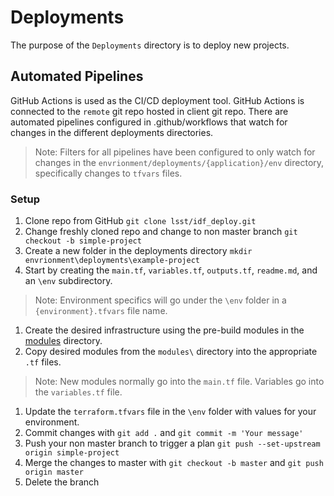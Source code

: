 # Deployments

The purpose of the `Deployments` directory is to deploy new projects.

## Automated Pipelines

GitHub Actions is used as the CI/CD deployment tool. GitHub Actions is connected to the `remote` git repo hosted in client git repo. There are automated pipelines configured in .github/workflows that watch for changes in the different deployments directories.
>Note: Filters for all pipelines have been configured to only watch for changes in the `envrionment/deployments/{application}/env` directory, specifically changes to `tfvars` files.

### Setup

1. Clone repo from GitHub `git clone lsst/idf_deploy.git`
1. Change freshly cloned repo and change to non master branch `git checkout -b simple-project`
1. Create a new folder in the deployments directory `mkdir envrionment\deployments\example-project`
1. Start by creating the `main.tf`, `variables.tf`, `outputs.tf`, `readme.md`, and an `\env` subdirectory.
>Note: Environment specifics will go under the `\env` folder in a `{environment}.tfvars` file name.
1. Create the desired infrastructure using the pre-build modules in the [modules](./) directory.
1. Copy desired modules from the `modules\` directory into the appropriate `.tf` files.
>Note: New modules normally go into the `main.tf` file. Variables go into the `variables.tf` file.
1. Update the `terraform.tfvars` file in the `\env` folder with values for your environment.
1. Commit changes with `git add .` and `git commit -m 'Your message'`
1. Push your non master branch to trigger a plan `git push --set-upstream origin simple-project`
1. Merge the changes to master with `git checkout -b master` and `git push origin master`
1. Delete the branch
